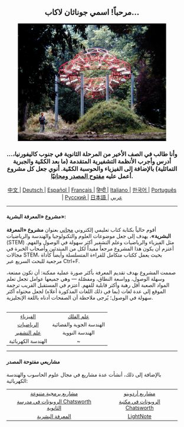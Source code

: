 <div align="center" style="background-image: url('https://jonathanlacabe.github.io/_other/Iapetus_1985.jpg'); background-size: cover; background-position: center; padding: 20px;">
  <h2>مرحباً! اسمي جوناثان لاكاب...</h2>
  <p align="center">
        <a href="https://jonathanlacabe.github.io/"><img src="/Iapetus_1985.jpg" alt="إيابيتوس، 1985. واحدة من صوري المفضلة على الإطلاق، تُظهر المنحوتة «إيابيتوس» للفنان جان-ماكس ألبير مدمجة في الطبيعة. هذا العمل الفني المعاصر صُمم ليحاكي مدار أحد أقمار كوكب زحل. لطالما اعتبرت العلم شكلاً من أشكال الفن، كتعبير إبداعي ضمن القيود المنطقية التي يفرضها الكون، ولهذا اخترت هذه الصورة لتمثل الفلسفة التي أعمل بها في جميع مشاريعي، وخاصة مشروع HKP." width="402"/></a>
    </p>
  <h3>...وأنا طالب في الصف الأخير من المرحلة الثانوية في جنوب كاليفورنيا، أدرس وأجرب الأنظمة التشفيرية المتقدمة (ما بعد الكمّية والجبرية التماثلية) بالإضافة إلى الفيزياء والحوسبة الكمّية. أنوي جعل كل مشروع أعمل عليه <a href="https://openaccessmanifesto.wordpress.com/%d8%a8%d9%8a%d8%a7%d9%86-%d8%ad%d8%b1%d9%83%d8%a9-%d8%ad%d8%b1%d9%8a%d8%a9-%d8%a7%d9%84%d9%86%d9%81%d8%a7%d8%b0/">مفتوح المصدر ومجانيًا</a>.</h3>
    
<p align="center">
  <a href="https://github.com/JonathanLacabe/JonathanLacabe/blob/main/README_CN.md"><span> 中文 </span></a>|
  <a href="https://github.com/JonathanLacabe/JonathanLacabe/blob/main/README_DE.md"><span> Deutsch </span></a>|
  <a href="https://github.com/JonathanLacabe/JonathanLacabe/blob/main/README_ES.md"><span> Español </span></a>|
  <a href="https://github.com/JonathanLacabe/JonathanLacabe/blob/main/README_FR.md"><span> Français </span></a>|
  <a href="https://github.com/JonathanLacabe/JonathanLacabe/blob/main/README_HI.md"><span> हिन्दी </span></a>|
  <a href="https://github.com/JonathanLacabe/JonathanLacabe/blob/main/README_IT.md"><span> Italiano </span></a>|
  <a href="https://github.com/JonathanLacabe/JonathanLacabe/blob/main/README_KO.md"><span> 한국어 </span></a>|
  <a href="https://github.com/JonathanLacabe/JonathanLacabe/blob/main/README_PT.md"><span> Português </span></a>|
  <a href="https://github.com/JonathanLacabe/JonathanLacabe/blob/main/README_RU.md"><span> Русский </span></a>|
  <a href="https://github.com/JonathanLacabe/JonathanLacabe/blob/main/README_JP.md"><span> 日本語 </span></a>|
  <a href="https://github.com/JonathanLacabe/JonathanLacabe/blob/main/README_AR.md"><span> عربي </span></a>
</p>
<hr>

<h4 align="left">مشروع «المعرفة البشرية»:</h4>

<p align="left">أقوم حالياً بكتابة كتاب تعليمي إلكتروني <ins>مجاني</ins> بعنوان <strong>مشروع «المعرفة البشرية»</strong>، يهدف إلى جعل موضوعات العلوم والتكنولوجيا والهندسة والرياضيات (STEM) مثل الفيزياء والرياضيات وعلم التشفير أكثر سهولة في الوصول والفهم. أعتزم أن يكون هذا المشروع مرجعاً مفيداً لكل من المبتدئين وأصحاب الخبرة في مجالات STEM، بحيث يعمل ككتاب متكامل للقراءة المتسلسلة وأيضاً كأداة مرجعية للبحث السريع عبر Ctrl+F.</p>

<p align="left">صممت المشروع بهدف تقديم المعرفة بأكثر صورة عملية ممكنة: أن تكون ممتعة، وسهلة الوصول، وواسعة النطاق، ومفصّلة — وهي جميعها عوامل تجعل تعلم المواد الصعبة أقل رهبة وأكثر قابلية للفهم. أعتزم في المستقبل القريب ترجمة الموقع إلى عدة لغات (بما في ذلك اللغات المذكورة أعلاه) لجعل محتواه أكثر سهولة في الوصول؛ يُرجى ملاحظة أن الصفحات أدناه باللغة الإنجليزية.</p>

<br>
<table style="margin: auto;">
    <tr>
        <td align="center"><a href="https://jonathanlacabe.github.io/Physics/physics.html">الفيزياء</a></td>
        <td align="center"><a href="https://jonathanlacabe.github.io/astronomy/astronomy.html">علم الفلك</a></td>
    </tr>
    <tr>
        <td align="center"><a href="https://jonathanlacabe.github.io/math/mathematics.html">الرياضيات</a></td>
        <td align="center">الهندسة الجوية والفضائية<a href="https://jonathanlacabe.github.io/engineering/aeronautics.html"></a></td>
    </tr>
    <tr>
        <td align="center"><a href="https://jonathanlacabe.github.io/cryptography/cryptography.html">علم التشفير</a></td>
        <td align="center">الهندسة النووية<a href="https://jonathanlacabe.github.io/engineering/nuclear.html"></a></td>
    </tr>
    <tr>
        <td align="center">الهندسة الكهربائية<a href="https://jonathanlacabe.github.io/engineering/electric.html"></a></td>
        <td align="center">~</td>
    </tr>
</table>
    
<hr>
<h4 align="left">مشاريعي مفتوحة المصدر</h4>
<p align="left">بالإضافة إلى ذلك، أنشأت عدة مشاريع في مجال علوم الحاسوب والهندسة الكهربائية:</p>
<table align="center">
    <tr>
        <td align="center"><a href="https://github.com/JonathanLacabe/Assorted-Programming-Projects">مشاريع برمجية متنوعة</a></td>
        <td align="center"><a href="https://github.com/JonathanLacabe/Arduino-Projects">مشاريع أردوينو</a></td>
    </tr>
    <tr>
        <td align="center"><a href="https://github.com/JonathanLacabe/Chatsworth-Robotics">الروبوتات في مدرسة Chatsworth الثانوية</a></td>
        <td align="center"><a href="https://github.com/JonathanLacabe/Chatsworth-Library-Robotics">الروبوتات في مكتبة Chatsworth</a></td>
    </tr>
    <tr>
        <td align="center"><a href="https://github.com/JonathanLacabe/JonathanLacabe.github.io">المعرفة البشرية</a></td>
        <td align="center"><a href="https://github.com/JonathanLacabe/LightNote">LightNote</a></td>
    </tr>
</table>
 
</div>
